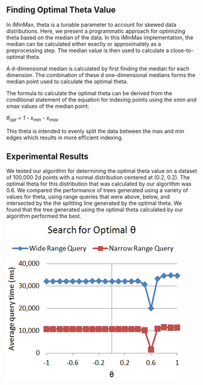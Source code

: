 ## Finding Optimal Theta Value

In iMinMax, theta is a tunable parameter to account for skewed data 
distributions. Here, we present a programmatic approach for optimizing 
theta based on the median of the data. In this iMinMax implementation, 
the median can be calculated either exactly or approximately as a 
preprocessing step. The median value is then used to calculate a 
close-to-optimal theta.

A d-dimensional median is calculated by first finding the median 
for each dimension. The combination of these d one-dimensional 
medians forms the median point used to calculate the optimal theta.

The formula to calculate the optimal theta can be derived from the 
conditional statement of the equation for indexing points using 
the xmin and xmax values of the median point:

*θ<sub>opt</sub> = 1 - x<sub>min</sub> - x<sub>max</sub>*

This theta is intended to evenly split the data between the max and min edges which results in more efficient indexing.

## Experimental Results

We tested our algorithm for determining the optimal theta value on 
a dataset of 100,000 2d points with a normal distribution centered 
at (0.2, 0.2). The optimal theta for this distribution that was 
calculated by our algorithm was 0.6. We compared the performance 
of trees generated using a variety of values for theta, using 
range queries that were above, below, and intersected by the the 
splitting line generated by the optimal theta. 
We found that the tree generated using the optimal theta 
calculated by our algorithm performed the best.

![Optimal Theta Range queries](/images/optimal_theta_range.png)


